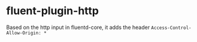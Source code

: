 # fluent-plugin-http
Based on the http input in fluentd-core, it adds the header `Access-Control-Allow-Origin: *`
